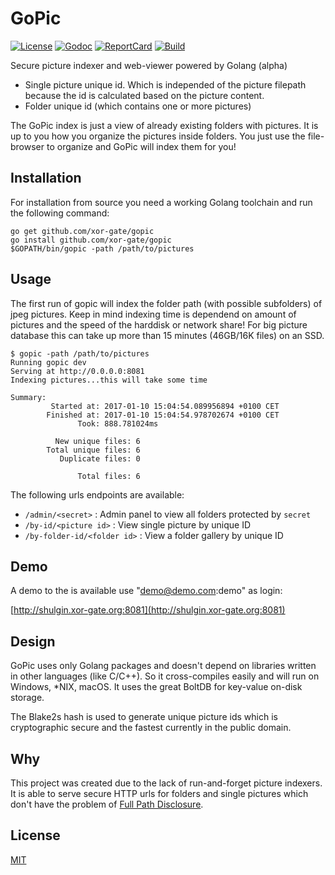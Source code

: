 # GoPic

[![License][License-Image]][License-Url]
[![Godoc][Godoc-Image]][Godoc-Url]
[![ReportCard][ReportCard-Image]][ReportCard-Url]
[![Build][Build-Status-Image]][Build-Status-Url]

Secure picture indexer and web-viewer powered by Golang (alpha)

* Single picture unique id. Which is independed of the picture filepath because the id is calculated
  based on the picture content.
* Folder unique id (which contains one or more pictures)

The GoPic index is just a view of already existing folders with pictures. It is up to you
 how you organize the pictures inside folders. You just use the file-browser to organize
 and GoPic will index them for you!

## Installation

For installation from source you need a working Golang toolchain and run the following command:

```
go get github.com/xor-gate/gopic
go install github.com/xor-gate/gopic
$GOPATH/bin/gopic -path /path/to/pictures
```

## Usage

The first run of gopic will index the folder path (with possible subfolders) of jpeg pictures.
Keep in mind indexing time is dependend on amount of pictures and the speed of the harddisk or
network share! For big picture database this can take up more than 15 minutes (46GB/16K files) 
on an SSD.

```
$ gopic -path /path/to/pictures
Running gopic dev
Serving at http://0.0.0.0:8081
Indexing pictures...this will take some time

Summary:
         Started at: 2017-01-10 15:04:54.089956894 +0100 CET
        Finished at: 2017-01-10 15:04:54.978702674 +0100 CET
               Took: 888.781024ms

          New unique files: 6
        Total unique files: 6
           Duplicate files: 0

               Total files: 6
```

The following urls endpoints are available:

* `/admin/<secret>` : Admin panel to view all folders protected by `secret`
* `/by-id/<picture id>` : View single picture by unique ID
* `/by-folder-id/<folder id>` : View a folder gallery by unique ID

## Demo

A demo to the is available use "demo@demo.com:demo" as login:

[http://shulgin.xor-gate.org:8081](http://shulgin.xor-gate.org:8081)

## Design

GoPic uses only Golang packages and doesn't depend on libraries written in other languages (like C/C++).
So it cross-compiles easily and will run on Windows, *NIX, macOS. It uses the great BoltDB for key-value
 on-disk storage.

The Blake2s hash is used to generate unique picture ids which is cryptographic secure and the fastest currently
 in the public domain.

## Why

This project was created due to the lack of run-and-forget picture indexers.
 It is able to serve secure HTTP urls for folders and single pictures which don't 
 have the problem of [Full Path Disclosure](https://www.owasp.org/index.php/Full_Path_Disclosure).

## License

[MIT](LICENSE)

[License-Url]: https://opensource.org/licenses/MIT
[License-Image]: https://img.shields.io/badge/license-MIT-blue.svg?maxAge=2592000
[Build-Status-Url]: http://travis-ci.org/xor-gate/gopic
[Build-Status-Image]: https://travis-ci.org/xor-gate/gopic.svg?branch=master
[Godoc-Url]: https://godoc.org/github.com/xor-gate/gopic
[Godoc-Image]: https://godoc.org/github.com/xor-gate/gopic2?status.svg
[ReportCard-Url]: https://goreportcard.com/report/github.com/xor-gate/gopic
[ReportCard-Image]: https://goreportcard.com/badge/github.com/xor-gate/gopic
